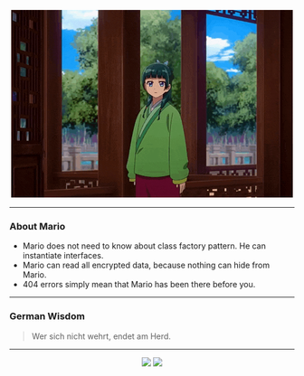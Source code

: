 <p align="center">
  <img src="assets/maomao.gif" />
</p>

---

### About Mario
- Mario does not need to know about class factory pattern. He can instantiate interfaces.
- Mario can read all encrypted data, because nothing can hide from Mario.
- 404 errors simply mean that Mario has been there before you.

---

### German Wisdom
> Wer sich nicht wehrt, endet am Herd.

---

<p align="center">
  <a>
    <img height="180em" src="https://github-readme-stats-eight-theta.vercel.app/api?username=Torfkopp&show_icons=true&theme=dark&include_all_commits=true&count_private=true"/>
  </a>
  <a href="https://github.com/Torfkopp?tab=repositories">
    <img height="180em" src="https://github-readme-stats-eight-theta.vercel.app/api/top-langs/?username=torfkopp&layout=compact&theme=dark&langs_count=8&hide=java"/>
  </a>
</p>

